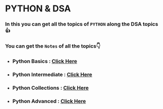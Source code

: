 # PYTHON & DSA
### In this you can get all the topics of ```PYTHON``` along the DSA topics👍


### You can get the `Notes` of all the topics👇
- ### Python Basics : [Click Here](https://github.com/iammanishk/Python-DSA/blob/main/Code/01_Basics/NOTES.md)
- ### Python Intermediate : [Click Here](https://github.com/iammanishk/Python-DSA/blob/main/Code/02_Intermediate/NOTES.md)
- ### Python Collections : [Click Here](https://github.com/iammanishk/Python-DSA/blob/main/Code/02_Intermediate/Python_Collection/NOTES.md)
- ### Python Advanced : [Click Here](https://github.com/iammanishk/Python-DSA/blob/main/Code/03_Advanced/NOTES.md)